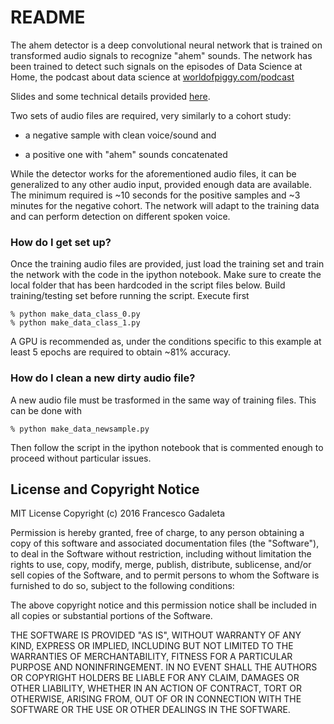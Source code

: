 # README #

The ahem detector is a deep convolutional neural network that is trained on transformed audio signals to recognize "ahem" sounds.
The network has been trained to detect such signals on the episodes of Data Science at Home, the podcast about data science at 
[worldofpiggy.com/podcast](http://worldofpiggy.com/podcast) 

Slides and some technical details provided [here](https://docs.google.com/presentation/d/1QXQEOiAMj0uF2_Gafr2bn-kMniUJAIM1PLTFm1mUops/edit?usp=sharing).

Two sets of audio files are required, very similarly to a cohort study:

- a negative sample with clean voice/sound and 

- a positive one with "ahem" sounds concatenated

While the detector works for the aforementioned audio files, it can be generalized to any other audio input, provided enough data 
are available. The minimum required is ~10 seconds for the positive samples and ~3 minutes for the negative cohort. 
The network will adapt to the training data and can perform detection on different spoken voice.


### How do I get set up? ###
Once the training audio files are provided, just load the training set and train the network with the code in the ipython notebook.
Make sure to create the local folder that has been hardcoded in the script files below.
Build training/testing set before running the script. 
Execute first 

    % python make_data_class_0.py
    % python make_data_class_1.py

A GPU is recommended as, under the conditions specific to this example at least 5 epochs are required to obtain ~81% accuracy.


### How do I clean a new dirty audio file?
A new audio file must be trasformed in the same way of training files.
This can be done with

    % python make_data_newsample.py
    
Then follow the script in the ipython notebook that is commented enough to proceed without particular issues.







## License and Copyright Notice

MIT License
Copyright (c) 2016 Francesco Gadaleta 

Permission is hereby granted, free of charge, to any person obtaining a copy 
of this software and associated documentation files (the "Software"), to deal 
in the Software without restriction, including without limitation the rights 
to use, copy, modify, merge, publish, distribute, sublicense, and/or sell copies 
of the Software, and to permit persons to whom the Software is furnished to do 
so, subject to the following conditions:

The above copyright notice and this permission notice shall be included in all 
copies or substantial portions of the Software.

THE SOFTWARE IS PROVIDED "AS IS", WITHOUT WARRANTY OF ANY KIND, EXPRESS OR 
IMPLIED, INCLUDING BUT NOT LIMITED TO THE WARRANTIES OF MERCHANTABILITY, 
FITNESS FOR A PARTICULAR PURPOSE AND NONINFRINGEMENT. IN NO EVENT SHALL THE 
AUTHORS OR COPYRIGHT HOLDERS BE LIABLE FOR ANY CLAIM, DAMAGES OR OTHER LIABILITY, 
WHETHER IN AN ACTION OF CONTRACT, TORT OR OTHERWISE, ARISING FROM, OUT OF OR IN 
CONNECTION WITH THE SOFTWARE OR THE USE OR OTHER DEALINGS IN THE SOFTWARE.
